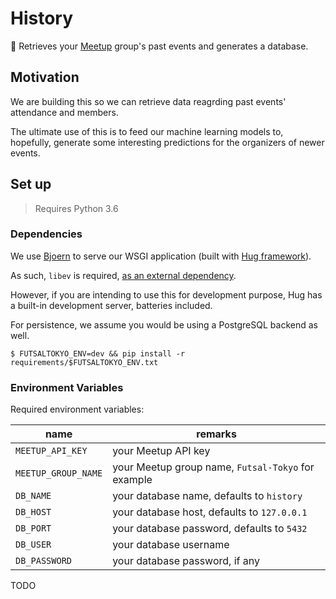 # History

:date: Retrieves your [Meetup](http://meetup.com) group's past events and generates a database.

## Motivation

We are building this so we can retrieve data reagrding past events' attendance and members.

The ultimate use of this is to feed our machine learning models to, hopefully, generate some interesting
predictions for the organizers of newer events.

## Set up

> Requires Python 3.6

### Dependencies

We use [Bjoern](https://github.com/jonashaag/bjoern) to serve our WSGI application (built with [Hug framework]()).

As such, `libev` is required, [as an external dependency](https://github.com/jonashaag/bjoern/wiki/Installation#libev).

However, if you are intending to use this for development purpose, Hug has a built-in development server, batteries included.

For persistence, we assume you would be using a PostgreSQL backend as well.


```shell
$ FUTSALTOKYO_ENV=dev && pip install -r requirements/$FUTSALTOKYO_ENV.txt
```

### Environment Variables

Required environment variables:

| name | remarks |
| --- | --- |
| `MEETUP_API_KEY` | your Meetup API key |
| `MEETUP_GROUP_NAME` | your Meetup group name, `Futsal-Tokyo` for example |
| `DB_NAME` | your database name, defaults to `history` |
| `DB_HOST` | your database host, defaults to `127.0.0.1` |
| `DB_PORT` | your database password, defaults to `5432` |
| `DB_USER` | your database username |
| `DB_PASSWORD` | your database password, if any |


TODO

